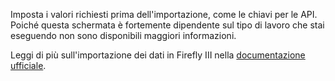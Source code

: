 Imposta i valori richiesti prima dell'importazione, come le chiavi per le API. Poiché questa schermata è fortemente dipendente sul tipo di lavoro che stai eseguendo non sono disponibili maggiori informazioni.

Leggi di più sull'importazione dei dati in Firefly III nella [documentazione ufficiale](https://firefly-iii.readthedocs.io/en/latest/).